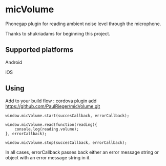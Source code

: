 micVolume
=========

Phonegap plugin for reading ambient noise level through the microphone.

Thanks to shukriadams for beginning this project.

Supported platforms
-------------------
Android

iOS


Using
-----
Add to your build flow :
  cordova plugin add https://github.com/PaulRieger/micVolume.git


    window.micVolume.start(succesCallback, errorCallback);

    window.micVolume.read(function(reading){
        console.log(reading.volume);
    }, errorCallback);

    window.micVolume.stop(succesCallback, errorCallback);

In all cases, errorCallback passes back either an error message string or object with an error message string in it.
